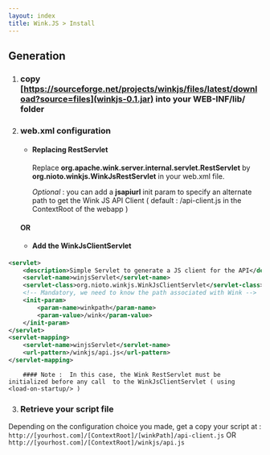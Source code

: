 ```yaml
---
layout: index
title: Wink.JS > Install
---
```


## Generation

1. ### copy [https://sourceforge.net/projects/winkjs/files/latest/download?source=files](winkjs-0.1.jar) into your WEB-INF/lib/ folder

2. ### web.xml configuration

   * #### Replacing RestServlet

     Replace **org.apache.wink.server.internal.servlet.RestServlet** by **org.nioto.winkjs.WinkJsRestServlet** in your web.xml file.

     _Optional_ : you can add a **jsapiurl** init param to specify an alternate path to get the Wink JS API Client ( default : /api-client.js in the ContextRoot of the webapp )

    #### OR

   * #### Add the WinkJsClientServlet


```xml
<servlet>  
	<description>Simple Servlet to generate a JS client for the API</description>
	<servlet-name>winjsServlet</servlet-name>
	<servlet-class>org.nioto.winkjs.WinkJsClientServlet</servlet-class>
  	<!-- Mandatory, we need to know the path associated with Wink -->
	<init-param>
		<param-name>winkpath</param-name>
		<param-value>/wink</param-value>
	</init-param>
</servlet>
<servlet-mapping>
	<servlet-name>winjsServlet</servlet-name>
	<url-pattern>/winkjs/api.js</url-pattern>
</servlet-mapping> 
```
        #### Note :  In this case, the Wink RestServlet must be initialized before any call  to the WinkJsClientServlet ( using  <load-on-startup/> )


3. ### Retrieve your script file
Depending on the configuration choice you made, get a copy your script at :
		`http://[yourhost.com]/[ContextRoot]/[winkPath]/api-client.js` OR `http://[yourhost.com]/[ContextRoot]/winkjs/api.js`
